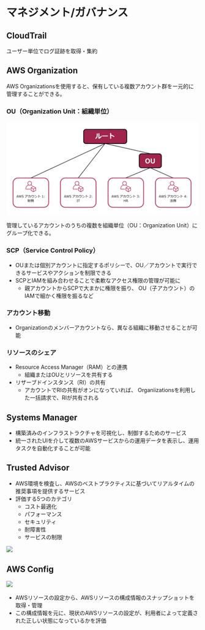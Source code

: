 # マネジメント/ガバナンス

## CloudTrail
ユーザー単位でログ証跡を取得・集約

## AWS Organization
AWS Organizationsを使用すると、保有している複数アカウント群をー元的に管理することができる。

### OU（Organization Unit：組織単位）
![](../cloud-practitioner/assets/organization-unit.png)

管理しているアカウントのうちの複数を組織単位（OU：Organization Unit）にグループ化できる。

### SCP（Service Control Policy）
* OUまたは個別アカウントに指定するポリシーで、OU／アカウントで実行できるサービスやアクションを制限できる
* SCPとIAMを組み合わせることで柔軟なアクセス権限の管理が可能に
  - 親アカウントからSCPで大まかに権限を振り、
    OU（子アカウント）のIAMで細かく権限を振るなど

### アカウント移動
* Organizationのメンバーアカウントなら、異なる組織に移動させることが可能

### リソースのシェア
* Resource Access Manager（RAM）との連携
  * 組織またはOUとリソースを共有する
* リザーブドインスタンス（RI）の共有
  * アカウントでRIの共有がオンになっていれば、
    Organiizationsを利用した一括請求で、RIが共有される

## Systems Manager
* 構築済みのインフラストラクチャを可視化し、制御するためのサービス
* 統一されたUIを介して複数のAWSサービスからの運用データを表示し、運用タスクを自動化することが可能

## Trusted Advisor
* AWS環境を検査し、AWSのベストプラクティスに基づいてリアルタイムの推奨事項を提供するサービス
* 評価する5つのカテゴリ
  - コスト最適化
  - パフォーマンス
  - セキュリティ
  - 耐障害性
  - サービスの制限

![](https://d1.awsstatic.com/support/jp/Trusted%20Advisor%20best%20practice%20checks%20categories.76a13b0b2bf982c874d0d03e6138b7b73e45680c.png)

## AWS Config
![](https://d1.awsstatic.com/Products/product-name/diagrams/product-page-diagram-Config_how-it-works.bd28728a9066c55d7ee69c0a655109001462e25b.png)

* AWSリソースの設定から、AWSリソースの構成情報のスナップショットを取得・管理
* この構成情報を元に、現状のAWSリソースの設定が、利用者によって定義された正しい状態になっているかを評価
